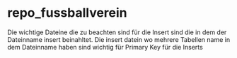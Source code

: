 # repo_fussballverein
Die wichtige Dateine die  zu beachten sind für die Insert sind die in dem der Dateinname insert beinahltet.
Die insert datein wo mehrere Tabellen name in dem Dateinname haben sind wichtig für Primary Key für die Inserts
